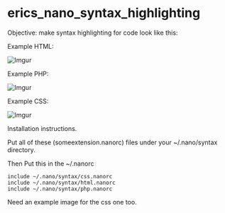 # erics_nano_syntax_highlighting

Objective: make syntax highlighting for code look like this:


Example HTML:

![Imgur](http://i.imgur.com/8oAnHpX.png)

Example PHP:

![Imgur](http://i.imgur.com/Noc4WZj.png)

Example CSS:

![Imgur](http://i.imgur.com/hmmpf2R.png?1)


Installation instructions.

Put all of these (someextension.nanorc) files under your ~/.nano/syntax directory.

Then Put this in the ~/.nanorc

    include ~/.nano/syntax/css.nanorc                                                      
    include ~/.nano/syntax/html.nanorc                                                     
    include ~/.nano/syntax/php.nanorc

Need an example image for the css one too.
